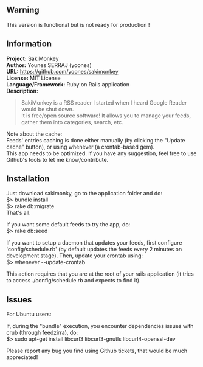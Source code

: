 Warning
-------

This version is functional but is not ready for production !

Information
-----------

**Project:** SakiMonkey  
**Author:** Younes SERRAJ (yoones)  
**URL:** https://github.com/yoones/sakimonkey  
**License:** MIT License  
**Language/Framework:** Ruby on Rails application  
**Description:**  
> SakiMonkey is a RSS reader I started when I heard Google Reader would be shut down.  
It is free/open source software! It allows you to manage your feeds, gather them into categories, search, etc.

Note about the cache:  
Feeds' entries caching is done either manually (by clicking the "Update cache" button), or using whenever (a crontab-based gem).  
This app needs to be optimized. If you have any suggestion, feel free to use Github's tools to let me know/contribute.

Installation
------------

Just download sakimonky, go to the application folder and do:  
$> bundle install  
$> rake db:migrate  
That's all.

If you want some default feeds to try the app, do:  
$> rake db:seed

If you want to setup a daemon that updates your feeds, first configure 'config/schedule.rb' (by default updates the feeds every 2 minutes on development stage). Then, update your crontab using:  
$> whenever --update-crontab

This action requires that you are at the root of your rails application (it tries to access ./config/schedule.rb and expects to find it).

Issues
------

For Ubuntu users:

If, during the "bundle" execution, you encounter dependencies issues with crub (through feedzirra), do:  
$> sudo apt-get install libcurl3 libcurl3-gnutls libcurl4-openssl-dev

Please report any bug you find using Github tickets, that would be much appreciated!
